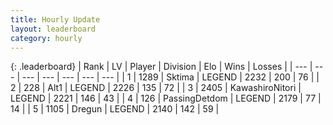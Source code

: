 ```yaml
---
title: Hourly Update
layout: leaderboard
category: hourly
---
```


{: .leaderboard}
| Rank | LV | Player | Division | Elo | Wins | Losses |
| --- | --- | --- | --- | --- | --- | --- |
| <span data-change="0">1</span> | 1289 | <span title="ID: 353063">Sktima</span> | LEGEND | <span data-change="0">2232</span> | <span data-change="0">200</span> | <span data-change="0">76</span> |
| <span data-change="0">2</span> | 228 | <span title="ID: 443550">Alt1</span> | LEGEND | <span data-change="0">2226</span> | <span data-change="0">135</span> | <span data-change="0">72</span> |
| <span data-change="0">3</span> | 2405 | <span title="ID: 164871">KawashiroNitori</span> | LEGEND | <span data-change="0">2221</span> | <span data-change="0">146</span> | <span data-change="0">43</span> |
| <span data-change="0">4</span> | 126 | <span title="ID: 454837">PassingDetdom</span> | LEGEND | <span data-change="0">2179</span> | <span data-change="0">77</span> | <span data-change="0">14</span> |
| <span data-change="0">5</span> | 1105 | <span title="ID: 337810">Dregun</span> | LEGEND | <span data-change="0">2140</span> | <span data-change="0">142</span> | <span data-change="0">59</span> |